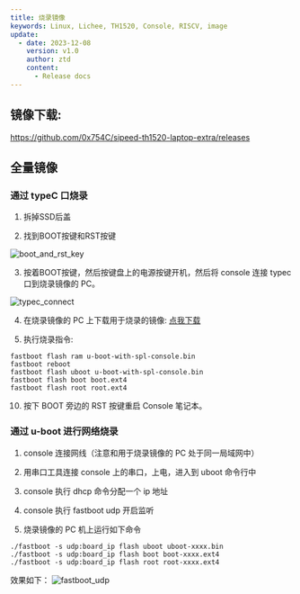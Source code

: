 ```yaml
---
title: 烧录镜像
keywords: Linux, Lichee, TH1520, Console, RISCV, image
update:
  - date: 2023-12-08
    version: v1.0
    author: ztd
    content:
      - Release docs
---
```


## 镜像下载:

https://github.com/0x754C/sipeed-th1520-laptop-extra/releases

## 全量镜像

### 通过 typeC 口烧录

1. 拆掉SSD后盖

2. 找到BOOT按键和RST按键

![boot_and_rst_key](./assets/burn_image/boot_and_rst_key.png)

3. 按着BOOT按键，然后按键盘上的电源按键开机，然后将 console 连接 typec 口到烧录镜像的 PC。

![typec_connect](./assets/burn_image/typec_connect.png)

4. 在烧录镜像的 PC 上下载用于烧录的镜像: [点我下载](https://wiki.sipeed.com/hardware/zh/lichee/th1520/lcon4a/3_images.html)


5. 执行烧录指令:

```
fastboot flash ram u-boot-with-spl-console.bin
fastboot reboot
fastboot flash uboot u-boot-with-spl-console.bin
fastboot flash boot boot.ext4
fastboot flash root root.ext4
```

10. 按下 BOOT 旁边的 RST 按键重启 Console 笔记本。

### 通过 u-boot 进行网络烧录

1. console 连接网线（注意和用于烧录镜像的 PC 处于同一局域网中）

2. 用串口工具连接 console 上的串口，上电，进入到 uboot 命令行中

3. console 执行 dhcp 命令分配一个 ip 地址

4. console 执行 fastboot udp 开启监听

5. 烧录镜像的 PC 机上运行如下命令
```shell
./fastboot -s udp:board_ip flash uboot uboot-xxxx.bin
./fastboot -s udp:board_ip flash boot boot-xxxx.ext4
./fastboot -s udp:board_ip flash root root-xxxx.ext4
```

效果如下：
![fastboot_udp](./assets/burn_image/fastboot_udp.png)

